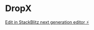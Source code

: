 # DropX

[Edit in StackBlitz next generation editor ⚡️](https://stackblitz.com/~/github.com/RisingLamp/DropX)